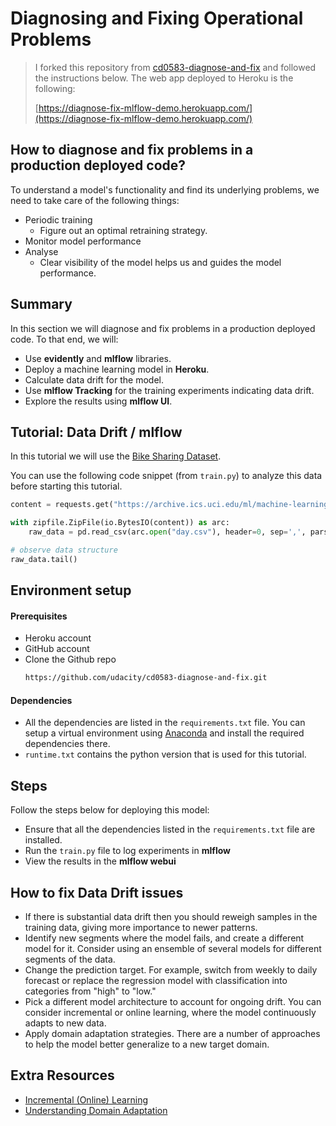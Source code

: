 # Diagnosing and Fixing Operational Problems

> I forked this repository from [cd0583-diagnose-and-fix](https://github.com/udacity/cd0583-diagnose-and-fix) and followed the instructions below. The web app deployed to Heroku is the following:
>
> [https://diagnose-fix-mlflow-demo.herokuapp.com/](https://diagnose-fix-mlflow-demo.herokuapp.com/)
>

## How to diagnose and fix problems in a production deployed code?

To understand a model's functionality and find its underlying problems, we need to take care of the following things:

* Periodic training
    * Figure out an optimal retraining strategy.
* Monitor model performance
* Analyse
    * Clear visibility of the model helps us and guides the model performance.

## Summary

In this section we will diagnose and fix problems in a production deployed code. To that end, we will:

* Use **evidently** and **mlflow** libraries.
* Deploy a machine learning model in **Heroku**.
* Calculate data drift for the model.
* Use **mlflow Tracking** for the training experiments indicating data drift.
* Explore the results using **mlflow UI**.

## Tutorial: Data Drift / mlflow

In this tutorial we will use the [Bike Sharing Dataset](https://archive.ics.uci.edu/ml/machine-learning-databases/00275/Bike-Sharing-Dataset.zip).

You can use the following code snippet (from `train.py`) to analyze this data before starting this tutorial.

```python
content = requests.get("https://archive.ics.uci.edu/ml/machine-learning-databases/00275/Bike-Sharing-Dataset.zip").content

with zipfile.ZipFile(io.BytesIO(content)) as arc:
    raw_data = pd.read_csv(arc.open("day.csv"), header=0, sep=',', parse_dates=['dteday'], index_col='dteday')

# observe data structure
raw_data.tail()
```

## Environment setup

#### Prerequisites
* Heroku account
* GitHub account
* Clone the Github repo
    ```bash
    https://github.com/udacity/cd0583-diagnose-and-fix.git
    ```

#### Dependencies
* All the dependencies are listed in the `requirements.txt` file. You can setup a virtual environment using [Anaconda](https://www.anaconda.com/products/distribution) and install the required dependencies there.
* `runtime.txt` contains the python version that is used for this tutorial.

## Steps
Follow the steps below for deploying this model:

* Ensure that all the dependencies listed in the `requirements.txt` file are installed.
* Run the `train.py` file to log experiments in **mlflow** <br />
* View the results in the **mlflow webui** <br />

## How to fix Data Drift issues
* If there is substantial data drift then you should reweigh samples in the training data, giving more importance to newer patterns.
* Identify new segments where the model fails, and create a different model for it. Consider using an ensemble of several models for different segments of the data.
* Change the prediction target. For example, switch from weekly to daily forecast or replace the regression model with classification into categories from "high" to "low."
* Pick a different model architecture to account for ongoing drift. You can consider incremental or online learning, where the model continuously adapts to new data.
* Apply domain adaptation strategies. There are a number of approaches to help the model better generalize to a new target domain.

## Extra Resources
* [Incremental (Online) Learning](https://towardsdatascience.com/incremental-online-learning-with-scikit-multiflow-6b846913a50b)
* [Understanding Domain Adaptation](https://towardsdatascience.com/understanding-domain-adaptation-5baa723ac71f)
